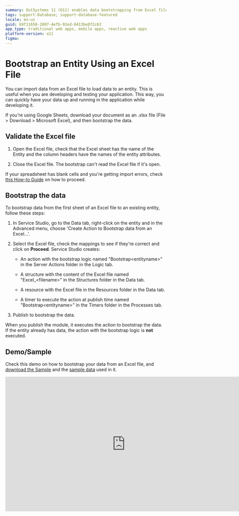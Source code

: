 ```yaml
---
summary: OutSystems 11 (O11) enables data bootstrapping from Excel files into entities for efficient application development and testing.
tags: support-Database; support-database-featured
locale: en-us
guid: b9f11658-2807-4efb-92ed-0413be0f2c63
app_type: traditional web apps, mobile apps, reactive web apps
platform-version: o11
figma:
---
```


# Bootstrap an Entity Using an Excel File

You can import data from an Excel file to load data to an entity. This is useful when you are developing and testing your application. This way, you can quickly have your data up and running in the application while developing it.

<div class="info" markdown="1">

If you're using Google Sheets, download your document as an .xlsx file (File > Download > Microsoft Excel), and then bootstrap the data. 
</div>

## Validate the Excel file

1. Open the Excel file, check that the Excel sheet has the name of the Entity and the column headers have the names of the entity attributes.

1. Close the Excel file. The bootstrap can't read the Excel file if it's open.

If your spreadsheet has blank cells and you're getting import errors, check [this How-to Guide](https://success.outsystems.com/Documentation/How-to_Guides/How_to_bootstrap_numeric_data_from_Excel_with_blank_cells) on how to proceed.

## Bootstrap the data

To bootstrap data from the first sheet of an Excel file to an existing entity, follow these steps:

1. In Service Studio, go to the Data tab, right-click on the entity and in the Advanced menu, choose 'Create Action to Bootstrap data from an Excel...'. 

1. Select the Excel file, check the mappings to see if they're correct and click on **Proceed**.
    Service Studio creates:

    * An action with the bootstrap logic named "Bootstrap&lt;entityname&gt;" in the Server Actions folder in the Logic tab.

    * A structure with the content of the Excel file named "Excel_&lt;filename&gt;" in the Structures folder in the Data tab.

    * A resource with the Excel file in the Resources folder in the Data tab.

    * A timer to execute the action at publish time named "Bootstrap&lt;entityname&gt;" in the Timers folder in the Processes tab.

1. Publish to bootstrap the data.

When you publish the module, it executes the action to bootstrap the data. If the entity already has data, the action with the bootstrap logic is **not** executed.

## Demo/Sample

Check this demo on how to bootstrap your data from an Excel file, and [download the Sample](resources/BootstrapFromExcel.oml) and the [sample data](resources/SampleData.xls) used in it.

<iframe src="https://player.vimeo.com/video/874767575" width="750" height="422" frameborder="0" allow="autoplay; fullscreen" allowfullscreen="">Video displaying how to bootstrap Entity data from Excel.</iframe>
